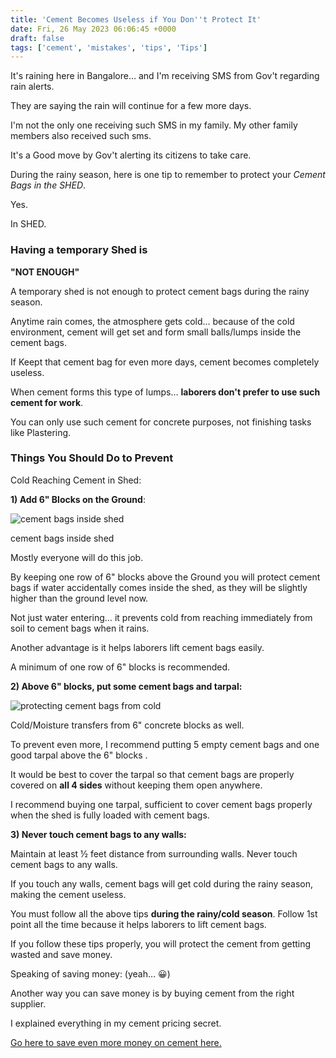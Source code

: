 ```yaml
---
title: 'Cement Becomes Useless if You Don''t Protect It'
date: Fri, 26 May 2023 06:06:45 +0000
draft: false
tags: ['cement', 'mistakes', 'tips', 'Tips']
---
```


It's raining here in Bangalore… and I'm receiving SMS from Gov't regarding rain alerts.

They are saying the rain will continue for a few more days.

I'm not the only one receiving such SMS in my family. My other family members also received such sms.

It's a Good move by Gov't alerting its citizens to take care.

During the rainy season, here is one tip to remember to protect your _Cement Bags in the SHED_.

Yes.

In SHED.

### Having a temporary Shed is  
**"NOT ENOUGH"**

A temporary shed is not enough to protect cement bags during the rainy season.

Anytime rain comes, the atmosphere gets cold… because of the cold environment, cement will get set and form small balls/lumps inside the cement bags.

If Keept that cement bag for even more days, cement becomes completely useless.

When cement forms this type of lumps… **laborers don't prefer to use such cement for work**.

You can only use such cement for concrete purposes, not finishing tasks like Plastering.

### Things You Should Do to Prevent  
Cold Reaching Cement in Shed:

**1) Add 6" Blocks on the Ground**:

![cement bags inside shed](/cement-becomes-useless-if-you-dont-protect-it/images/cement-bags-inside-shed.jpg "cement bags inside shed")

cement bags inside shed

Mostly everyone will do this job.

By keeping one row of 6" blocks above the Ground you will protect cement bags if water accidentally comes inside the shed, as they will be slightly higher than the ground level now.

Not just water entering… it prevents cold from reaching immediately from soil to cement bags when it rains.

Another advantage is it helps laborers lift cement bags easily.

A minimum of one row of 6" blocks is recommended.

**2) Above 6" blocks, put some cement bags and tarpal:**

![protecting cement bags from cold](/cement-becomes-useless-if-you-dont-protect-it/Images/protect-cement-bags-from-cold.jpg "protecting cement bags from cold")

Cold/Moisture transfers from 6" concrete blocks as well.

To prevent even more, I recommend putting 5 empty cement bags and one good tarpal above the 6" blocks .

It would be best to cover the tarpal so that cement bags are properly covered on **all 4 sides** without keeping them open anywhere.

I recommend buying one tarpal, sufficient to cover cement bags properly when the shed is fully loaded with cement bags.

**3) Never touch cement bags to any walls:**

Maintain at least ½ feet distance from surrounding walls. Never touch cement bags to any walls.

If you touch any walls, cement bags will get cold during the rainy season, making the cement useless.

You must follow all the above tips **during the rainy/cold season**. Follow 1st point all the time because it helps laborers to lift cement bags.

If you follow these tips properly, you will protect the cement from getting wasted and save money.

Speaking of saving money: (yeah… 😀)

Another way you can save money is by buying cement from the right supplier.

I explained everything in my cement pricing secret.

[Go here to save even more money on cement here.](https://houseconstructionguide.com/cement-pricing-secrets/)